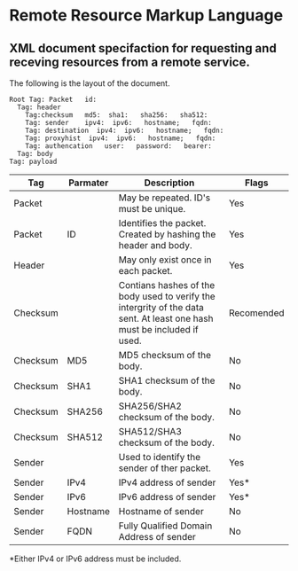 # Remote Resource Markup Language
## XML document specifaction for requesting and receving resources from a remote service.

The following is the layout of the document.

```
Root Tag: Packet   id:
  Tag: header
    Tag:checksum   md5:  sha1:   sha256:   sha512:
    Tag: sender    ipv4:  ipv6:   hostname;   fqdn:
    Tag: destination  ipv4:  ipv6:   hostname;   fqdn:
    Tag: proxyhist  ipv4:  ipv6:   hostname;   fqdn:
    Tag: authencation   user:   password:   bearer:
  Tag: body
Tag: payload
```

Tag | Parmater | Description | Flags
-----|-----|-----|-----|
Packet||May be repeated. ID's must be unique.|Yes
Packet|ID|Identifies the packet. Created by hashing the header and body.|Yes
Header||May only exist once in each packet.|Yes
Checksum||Contians hashes of the body used to verify the intergrity of the data sent. At least one hash must be included if used.|Recomended
Checksum|MD5|MD5 checksum of the body.|No
Checksum|SHA1|SHA1 checksum of the body.|No
Checksum|SHA256|SHA256/SHA2 checksum of the body.|No
Checksum|SHA512|SHA512/SHA3 checksum of the body.|No
Sender||Used to identify the sender of ther packet.|Yes
Sender|IPv4|IPv4 address of sender|Yes*
Sender|IPv6|IPv6 address of sender|Yes*
Sender|Hostname|Hostname of sender|No
Sender|FQDN|Fully Qualified Domain Address of sender|No

*Either IPv4 or IPv6 address must be included.

